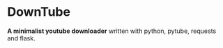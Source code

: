 DownTube
========

**A minimalist youtube downloader** written with python, pytube, requests and flask.
